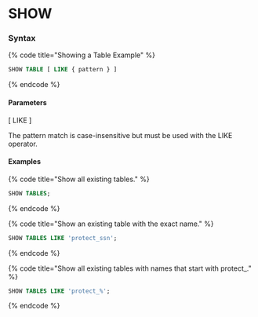 # SHOW

### Syntax

{% code title="Showing a Table Example" %}
```sql
SHOW TABLE [ LIKE { pattern } ]
```
{% endcode %}

#### Parameters <a href="#parameters" id="parameters"></a>

\[ LIKE ]

The pattern match is case-insensitive but must be used with the LIKE operator.

#### Examples <a href="#examples" id="examples"></a>

{% code title="Show all existing tables." %}
```sql
SHOW TABLES;
```
{% endcode %}

{% code title="Show an existing table with the exact name." %}
```sql
SHOW TABLES LIKE 'protect_ssn';
```
{% endcode %}

{% code title="Show all existing tables with names that start with protect_." %}
```sql
SHOW TABLES LIKE 'protect_%';
```
{% endcode %}
